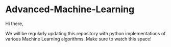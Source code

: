 
# Advanced-Machine-Learning

Hi there,

We will be regularly updating this repository with python implementations of various Machine Learning algorithms. Make sure to watch this space!